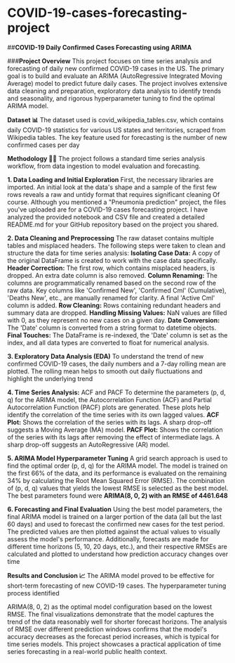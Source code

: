 # COVID-19-cases-forecasting-project
##**COVID-19 Daily Confirmed Cases Forecasting using ARIMA**

###**Project Overview**
This project focuses on time series analysis and forecasting of daily new confirmed COVID-19 cases in the US. The primary goal is to build and evaluate an ARIMA (AutoRegressive Integrated Moving Average) model to predict future daily cases. The project involves extensive data cleaning and preparation, exploratory data analysis to identify trends and seasonality, and rigorous hyperparameter tuning to find the optimal ARIMA model.

**Dataset 📊**
The dataset used is 
covid_wikipedia_tables.csv, which contains daily COVID-19 statistics for various US states and territories, scraped from Wikipedia tables. The key feature used for forecasting is the number of new confirmed cases per day

**Methodology 👨‍💻**
The project follows a standard time series analysis workflow, from data ingestion to model evaluation and forecasting.

**1. Data Loading and Initial Exploration**
First, the necessary libraries are imported. An initial look at the data's shape and a sample of the first few rows reveals a raw and untidy format that requires significant cleaning
Of course. Although you mentioned a "Pneumonia prediction" project, the files you've uploaded are for a COVID-19 cases forecasting project. I have analyzed the provided notebook and CSV file and created a detailed README.md for your GitHub repository based on the project you shared.

**2. Data Cleaning and Preprocessing**
The raw dataset contains multiple tables and misplaced headers. The following steps were taken to clean and structure the data for time series analysis:
**Isolating Case Data:** A copy of the original DataFrame is created to work with the case data specifically.
**Header Correction:** The first row, which contains misplaced headers, is dropped. An extra date column is also removed.
**Column Renaming:** The columns are programmatically renamed based on the second row of the raw data. Key columns like 'Confirmed New', 'Confirmed Cml' (Cumulative), 'Deaths New', etc., are manually renamed for clarity. A final 'Active Cml' column is added.
**Row Cleaning:** Rows containing redundant headers and summary data are dropped.
**Handling Missing Values:** NaN values are filled with 0, as they represent no new cases on a given day.
**Date Conversion:** The 'Date' column is converted from a string format to datetime objects.
**Final Touches:** The DataFrame is re-indexed, the 'Date' column is set as the index, and all data types are converted to float for numerical analysis.

**3. Exploratory Data Analysis (EDA)**
To understand the trend of new confirmed COVID-19 cases, the daily numbers and a 7-day rolling mean are plotted. The rolling mean helps to smooth out daily fluctuations and highlight the underlying trend

**4. Time Series Analysis:** ACF and PACF
To determine the parameters (p, d, q) for the ARIMA model, the Autocorrelation Function (ACF) and Partial Autocorrelation Function (PACF) plots are generated. These plots help identify the correlation of the time series with its own lagged values.
**ACF Plot:** Shows the correlation of the series with its lags. A sharp drop-off suggests a Moving Average (MA) model.
**PACF Plot:** Shows the correlation of the series with its lags after removing the effect of intermediate lags. A sharp drop-off suggests an AutoRegressive (AR) model.

**5. ARIMA Model Hyperparameter Tuning**
A grid search approach is used to find the optimal order (p, d, q) for the ARIMA model. The model is trained on the first 66% of the data, and its performance is evaluated on the remaining 34% by calculating the Root Mean Squared Error (RMSE). The combination of (p, d, q) values that yields the lowest RMSE is selected as the best model.
The best parameters found were 
**ARIMA(8, 0, 2) with an RMSE of 4461.648**

**6. Forecasting and Final Evaluation**
Using the best model parameters, the final ARIMA model is trained on a larger portion of the data (all but the last 60 days) and used to forecast the confirmed new cases for the test period. The predicted values are then plotted against the actual values to visually assess the model's performance. Additionally, forecasts are made for different time horizons (5, 10, 20 days, etc.), and their respective RMSEs are calculated and plotted to understand how prediction accuracy changes over time

**Results and Conclusion 📈**
The ARIMA model proved to be effective for short-term forecasting of new COVID-19 cases. The hyperparameter tuning process identified 

ARIMA(8, 0, 2) as the optimal model configuration based on the lowest RMSE. The final visualizations demonstrate that the model captures the trend of the data reasonably well for shorter forecast horizons. The analysis of RMSE over different prediction windows confirms that the model's accuracy decreases as the forecast period increases, which is typical for time series models. This project showcases a practical application of time series forecasting in a real-world public health context.
